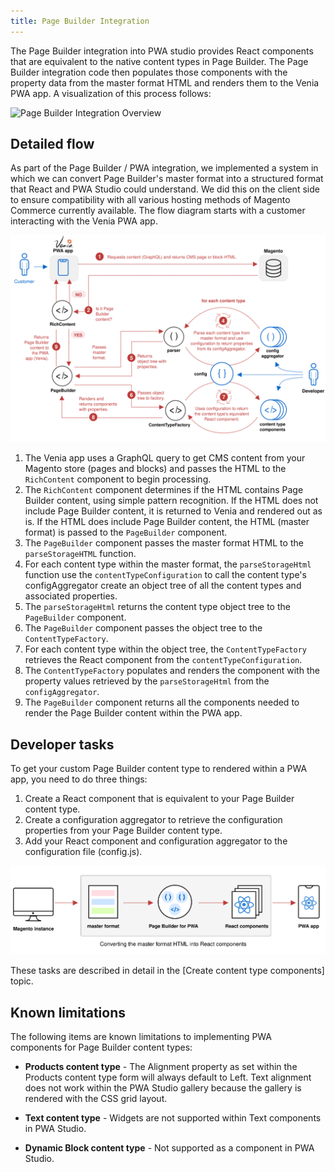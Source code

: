 ```yaml
---
title: Page Builder Integration
---
```


The Page Builder integration into PWA studio provides React components that are equivalent to the native content types in Page Builder. The Page Builder integration code then populates those components with the property data from the master format HTML and renders them to the Venia PWA app. A visualization of this process follows:

![Page Builder Integration Overview](PageBuilderIntegration.svg)

## Detailed flow

As part of the Page Builder / PWA integration, we implemented a system in which we can convert Page Builder's master format into a structured format that React and PWA Studio could understand. We did this on the client side to ensure compatibility with all various hosting methods of Magento Commerce currently available. The flow diagram starts with a customer interacting with the Venia PWA app.

![Page Builder Integration Details](PageBuilderIntegrationDetails.svg)

1. The Venia app uses a GraphQL query to get CMS content from your Magento store (pages and blocks) and passes the HTML to the `RichContent` component to begin processing.
2. The `RichContent` component determines if the HTML contains Page Builder content, using simple pattern recognition. If the HTML does not include Page Builder content, it is returned to Venia and rendered out as is. If the HTML does include Page Builder content, the HTML (master format) is passed to the `PageBuilder` component.
3. The `PageBuilder` component passes the master format HTML to the `parseStorageHTML` function.
4. For each content type within the master format, the `parseStorageHtml` function use the `contentTypeConfiguration` to call the content type's configAggregator create an object tree of all the content types and associated properties.
5. The `parseStorageHtml` returns the content type object tree to the `PageBuilder` component.
6. The `PageBuilder` component passes the object tree to the `ContentTypeFactory`.
7. For each content type within the object tree, the `ContentTypeFactory` retrieves the React component from the `contentTypeConfiguration`.
8. The `ContentTypeFactory` populates and renders the component with the property values retrieved by the `parseStorageHtml` from the `configAggregator`.
9. The `PageBuilder` component returns all the components needed to render the Page Builder content within the PWA app.

## Developer tasks

To get your custom Page Builder content type to rendered within a PWA app, you need to do three things:

1. Create a React component that is equivalent to your Page Builder content type.
2. Create a configuration aggregator to retrieve the configuration properties from your Page Builder content type.
3. Add your React component and configuration aggregator to the configuration file (config.js).

![Big Picture: Creating Page Builder PWA components](masterFormatToComponent.svg)

These tasks are described in detail in the [Create content type components] topic.

## Known limitations

The following items are known limitations to implementing PWA components for Page Builder content types:

- **Products content type** - The Alignment property as set within the Products content type form will always default to Left. Text alignment does not work within the PWA Studio gallery because the gallery is rendered with the CSS grid layout.

- **Text content type** - Widgets are not supported within Text components in PWA Studio.

- **Dynamic Block content type** - Not supported as a component in PWA Studio.
